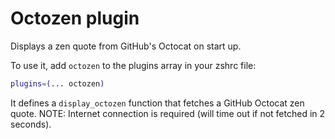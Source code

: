 # Octozen plugin

Displays a zen quote from GitHub's Octocat on start up.

To use it, add `octozen` to the plugins array in your zshrc file:

```zsh
plugins=(... octozen)
```

It defines a `display_octozen` function that fetches a GitHub Octocat zen quote.
NOTE: Internet connection is required (will time out if not fetched in 2 seconds).
